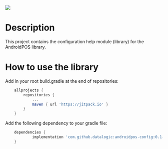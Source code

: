 [![](https://jitpack.io/v/datalogic/androidpos-config.svg)](https://jitpack.io/#datalogic/androidpos-config)
# Description
This project contains the configuration help module (library) for the AndroidPOS library.


# How to use the library
Add in your root build.gradle at the end of repositories:
~~~gradle
    allprojects {
		repositories {
			...
			maven { url 'https://jitpack.io' }
		}
	}
~~~
Add the following dependency to your gradle file:
~~~gradle
    dependencies {
	        implementation 'com.github.datalogic:androidpos-config:0.1-alpha'
	}
~~~